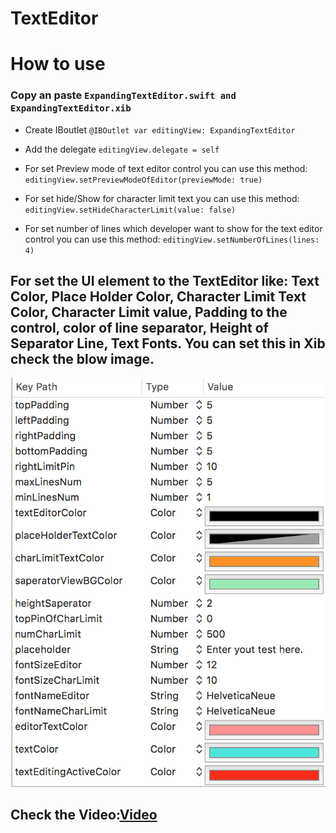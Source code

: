 # TextEditor

# How to use

### Copy an paste `ExpandingTextEditor.swift and ExpandingTextEditor.xib`

* Create IBoutlet
      `@IBOutlet var editingView: ExpandingTextEditor`

* Add the delegate 
     `editingView.delegate = self`

* For set Preview mode of text editor control you can use this method:         
     `editingView.setPreviewModeOfEditor(previewMode: true)`

* For set hide/Show for character limit text you can use this method:         
     `editingView.setHideCharacterLimit(value: false)`

* For set number of lines which developer want to show for the text editor control you can use this method:
     `editingView.setNumberOfLines(lines: 4)`

## For set the UI element to the TextEditor like: Text Color, Place Holder Color, Character Limit Text Color, Character Limit value, Padding to the control, color of line separator, Height of Separator Line, Text Fonts. You can set this in Xib check the blow image.

![Image](https://github.com/9SumeetMourya/TextEditor/blob/master/Screenshots/Xib%20Identity%20Inspector.png)

## Check the Video:[Video](https://gfycat.com/gifs/detail/ThreadbareBewitchedHyena)
